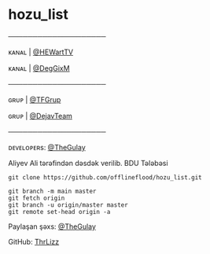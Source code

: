 # hozu_list
────────────────────

ᴋᴀɴᴀʟ | [@HEWartTV](https://telegram.me/HEWartTV)

ᴋᴀɴᴀʟ | [@DegGixM](https://telegram.me/DegGixM)

────────────────────

ɢʀᴜᴘ | [@TFGrup](https://telegram.me/TFGrup)

ɢʀᴜᴘ | [@DejavTeam](https://telegram.me/DejavTeam)

────────────────────

ᴅᴇᴠᴇʟᴏᴘᴇʀs: [@TheGulay](https://telegram.me/TheGulay)



Aliyev Ali tərəfindən dəsdək verilib. BDU Tələbəsi

```
git clone https://github.com/offlineflood/hozu_list.git
```

```
git branch -m main master
git fetch origin
git branch -u origin/master master
git remote set-head origin -a
```

Paylaşan şəxs: [@TheGulay](https://telegram.me/TheGulay)

GitHub: [ThrLizz](https://github.com/ThrLizz)
